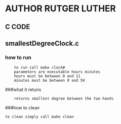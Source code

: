 # AUTHOR RUTGER LUTHER
## C CODE

## smallestDegreeClock.c

### how to run
```	
	to run call make clock#	
	parameters are executable hours minutes
	hours must be between 0 and 11 
	minutes must be between 0 and 59

```
###what it retuns
```	
	returns smallest degree between the two hands

```
###how to clean

	to clean simply call make clean

